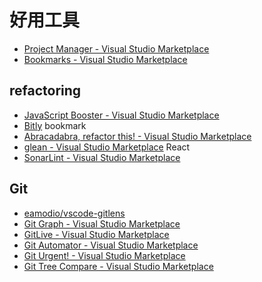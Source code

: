 # 好用工具

- [Project&#32;Manager&#32;-&#32;Visual&#32;Studio&#32;Marketplace](https://marketplace.visualstudio.com/items?itemName=alefragnani.project-manager)
- [Bookmarks&#32;-&#32;Visual&#32;Studio&#32;Marketplace](https://marketplace.visualstudio.com/items?itemName=alefragnani.Bookmarks)

## refactoring

- [JavaScript&#32;Booster&#32;-&#32;Visual&#32;Studio&#32;Marketplace](https://marketplace.visualstudio.com/items?itemName=sburg.vscode-javascript-booster)
- [Bitly](https://bit.ly/3ytcHrS) bookmark
- [Abracadabra,&#32;refactor&#32;this!&#32;-&#32;Visual&#32;Studio&#32;Marketplace](https://marketplace.visualstudio.com/items?itemName=nicoespeon.abracadabra&ssr=false#overview)
- [glean&#32;-&#32;Visual&#32;Studio&#32;Marketplace](https://marketplace.visualstudio.com/items?itemName=wix.glean) React
- [SonarLint&#32;-&#32;Visual&#32;Studio&#32;Marketplace](https://marketplace.visualstudio.com/items?itemName=SonarSource.sonarlint-vscode)

## Git

- [eamodio/vscode-gitlens](https://github.com/eamodio/vscode-gitlens)
- [Git&#32;Graph&#32;-&#32;Visual&#32;Studio&#32;Marketplace](https://marketplace.visualstudio.com/items?itemName=mhutchie.git-graph)
- [GitLive&#32;-&#32;Visual&#32;Studio&#32;Marketplace](https://marketplace.visualstudio.com/items?itemName=TeamHub.teamhub)
- [Git&#32;Automator&#32;-&#32;Visual&#32;Studio&#32;Marketplace](https://marketplace.visualstudio.com/items?itemName=ivangabriele.vscode-git-add-and-commit)
- [Git&#32;Urgent!&#32;-&#32;Visual&#32;Studio&#32;Marketplace](https://marketplace.visualstudio.com/items?itemName=arafathusayn.git-urgent)
- [Git&#32;Tree&#32;Compare&#32;-&#32;Visual&#32;Studio&#32;Marketplace](https://marketplace.visualstudio.com/items?itemName=letmaik.git-tree-compare)
